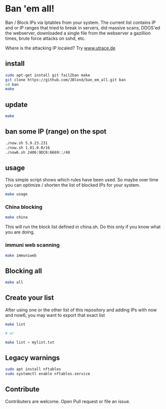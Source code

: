 # Ban 'em all!

Ban / Block IPs via Iptables from your system.
The current list contains IP and or IP ranges that tried to break in servers, did massive scans, DDOS'ed the webserver, downloaded a single file from the webserver a gazillion times, brute force attacks on sshd, etc.

Where is the attacking IP localed? Try www.utrace.de

## install

```bash
sudo apt-get install git fail2ban make
git clone https://github.com/JBlond/ban_em_all.git ban
cd ban
make
```

## update

```bash
make
```

## ban some IP (range) on the spot

```bash
./now.sh 5.9.23.231
./now.sh 1.81.0.0/16
./now6.sh 2406:9DC0:6669::/48
```

## usage

This simple script shows which rules have been used. So maybe over time you can optimize / shorten the list of blocked IPs for your system.

```bash
make usage
```

### China blocking

```bash
make china
```
This will run the block list defined in china.sh. Do this only if you know what you are doing.

### immuni web scanning 

```bash
make immuniweb
```

## Blocking all

```bash
make all
```

## Create your list

After using one or the other list of this repository and adding IPs with now and now6, you may want to export that exact list

```bash
make list

# or

make list > mylist.txt 
```

## Legacy warnings

```bash
sudo apt install nftables
sudo systemctl enable nftables.service
```

## Contribute

Contributers are welcome. Open Pull request or file an issue.
